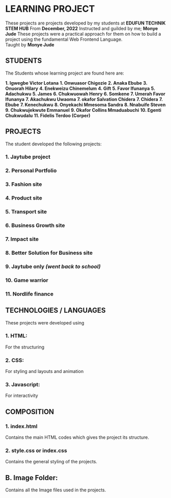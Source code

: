 # LEARNING PROJECT
These projects are projects developed by my students at **EDUFUN TECHNIK STEM HUB** From **December, 2022** 
Instructed and guilded by me; **Monye Jude**
These projects were a practical approach for them on how to build a project using the fundamental Web Frontend Language.  
Taught by **Monye Jude**

## STUDENTS
The Students whose learning project are found here are:

**1. Igwegbe Victor Lotana** 
**1. Onwuasor Chigozie** 
**2. Anaka Ebube**
**3. Onuorah Hilary**
**4. Enekweizu Chinemelum**
**4. Gift**
**5. Favor Ifunanya**
**5. Adachukwu**
**5. James**
**6. Chukwuowah Henry**
**6. Somkene**
**7. Umerah Favor Ifunanya**
**7. Akachukwu Uwaoma**
**7. okafor Salvation Chidera**
**7. Chidera**
**7. Ebube**
**7. Kenechukwu**
**8. Onyekachi Mmesoma Sandra**
**8. Nnabuife Steven**
**9. Chukwujekwute Emmanuel**
**9. Okafor Collins Mmaduabuchi**
**10. Egenti Chukwudalu**
**11. Fidelis Terdoo (Corper)**

## PROJECTS
The student developed the following projects:

### 1. Jaytube project
### 2. Personal Portfolio
### 3. Fashion site
### 4. Product site
### 5. Transport site
### 6. Business Growth site
### 7. Impact site
### 8. Better Solution for Business site
### 9. Jaytube only _(went back to school)_
### 10. Game warrior
### 11. Nordlife finance

## TECHNOLOGIES / LANGUAGES
These projects were developed using 
### 1. HTML: 
For the structuring
### 2. CSS:
For styling and layouts and animation
### 3. Javascript:
For interactivity 

## COMPOSITION
### 1. index.html

Contains the main HTML codes which gives the project its structure.

### 2. style.css or index.css

Contains the general styling of the projects.

## B. Image Folder:
Contains all the Image files used in the projects.
